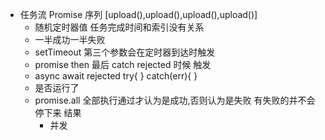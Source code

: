 - 任务流 Promise 序列
  [upload(),upload(),upload(),upload()]
  - 随机定时器值 任务完成时间和索引没有关系
  - 一半成功一半失败
  - setTimeout 第三个参数会在定时器到达时触发
  - promise then 最后 catch rejected 时候 触发
  - async await
    rejected
    try{
    } catch(err){
    }
  - 是否运行了
  - promise.all
    全部执行通过才认为是成功,否则认为是失败
    有失败的并不会停下来
    结果
    - 并发
